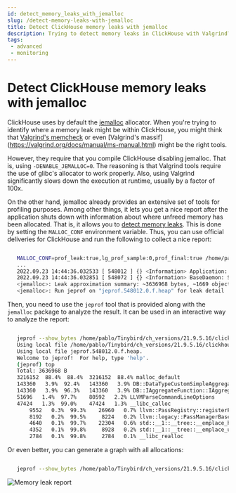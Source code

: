 ```yaml
---
id: detect_memory_leaks_with_jemalloc
slug: /detect-memory-leaks-with-jemalloc
title: Detect ClickHouse memory leaks with jemalloc
description: Trying to detect memory leaks in ClickHouse with Valgrind? Here's why and how to use jemalloc instead.
tags: 
 - advanced
 - monitoring
---
```


# Detect ClickHouse memory leaks with jemalloc

ClickHouse uses by default the [jemalloc](http://jemalloc.net) allocator. When you're trying to identify where a memory leak might be within ClickHouse, you might think that [Valgrind's memcheck](https://valgrind.org/docs/manual/mc-manual.html) or even [Valgrind's massif]
(https://valgrind.org/docs/manual/ms-manual.html) might be the right tools. 

However, they require that you compile ClickHouse disabling jemalloc. That is, using `-DENABLE_JEMALLOC=0`. The reasoning is that Valgrind tools require the
use of glibc's allocator to work properly. Also, using Valgrind significantly slows down the execution at runtime, usually by a factor of 100x.

On the other hand, jemalloc already provides an extensive set of tools for profiling purposes. Among other things, it lets you get a nice report after the application shuts down with information about where unfreed memory has been
allocated. That is, it allows you to [detect memory leaks](https://github.com/jemalloc/jemalloc/wiki/Use-Case%3A-Leak-Checking). This is done by setting the `MALLOC_CONF` environment variable. Thus, you can use official deliveries for ClickHouse and run the following to collect a nice report:

```bash

   MALLOC_CONF=prof_leak:true,lg_prof_sample:0,prof_final:true /home/pablo/Tinybird/ch_versions/21.9.5.16/clickhouse server
   ...
   2022.09.23 14:44:36.032533 [ 548012 ] {} <Information> Application: shutting down
   2022.09.23 14:44:36.032851 [ 548072 ] {} <Information> BaseDaemon: Stop SignalListener thread
   <jemalloc>: Leak approximation summary: ~3636968 bytes, ~1669 objects, >= 1206 contexts
   <jemalloc>: Run jeprof on "jeprof.548012.0.f.heap" for leak detail
```

Then, you need to use the `jeprof` tool that is provided along with the `jemalloc` package to analyze the result. It can be used in an interactive way to analyze the report:

```bash

   jeprof --show_bytes /home/pablo/Tinybird/ch_versions/21.9.5.16/clickhouse jeprof.548012.0.f.heap
   Using local file /home/pablo/Tinybird/ch_versions/21.9.5.16/clickhouse.
   Using local file jeprof.548012.0.f.heap.
   Welcome to jeprof!  For help, type 'help'.
   (jeprof) top
   Total: 3636968 B
   3216152  88.4%  88.4%  3216152  88.4% malloc_default
   143360   3.9%  92.4%   143360   3.9% DB::DataTypeCustomSimpleAggregateFunction::DataTypeCustomSimpleAggregateFunction
   143360   3.9%  96.3%   143360   3.9% DB::IAggregateFunction::IAggregateFunction
   51696   1.4%  97.7%    80592   2.2% LLVMParseCommandLineOptions
   47424   1.3%  99.0%    47424   1.3% __libc_calloc
       9552   0.3%  99.3%    26960   0.7% llvm::PassRegistry::registerPass
       8192   0.2%  99.5%     8224   0.2% llvm::legacy::PassManagerBase::~PassManagerBase
       4640   0.1%  99.7%    22304   0.6% std::__1::__tree::__emplace_hint_unique_key_args
       4352   0.1%  99.8%     8928   0.2% std::__1::__tree::__emplace_unique_key_args
       2784   0.1%  99.8%     2784   0.1% __libc_realloc
```

Or even better, you can generate a graph with all allocations:

```bash

   jeprof --show_bytes /home/pablo/Tinybird/ch_versions/21.9.5.16/clickhouse jeprof.548012.0.f.heap --pdf > memory_leak_report.pdf
```

![Memory leak report](./img/memory_leak_report.svg)
